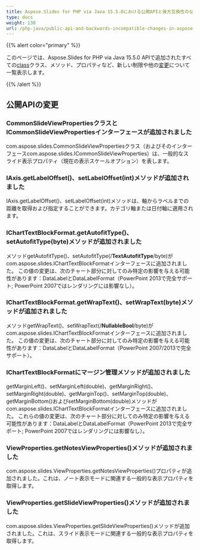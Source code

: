 ```yaml
---
title: Aspose.Slides for PHP via Java 15.5.0における公開APIと後方互換性のない変更
type: docs
weight: 130
url: /php-java/public-api-and-backwards-incompatible-changes-in-aspose-slides-for-java-15-5-0/
---
```


{{% alert color="primary" %}} 

このページでは、Aspose.Slides for PHP via Java 15.5.0 APIで追加されたすべての[class](/slides/php-java/public-api-and-backwards-incompatible-changes-in-aspose-slides-for-java-15-5-0/)クラス、メソッド、プロパティなど、新しい制限や他の[変更](/slides/php-java/public-api-and-backwards-incompatible-changes-in-aspose-slides-for-java-15-5-0/)について一覧表示します。

{{% /alert %}} 
## **公開APIの変更**
### **CommonSlideViewPropertiesクラスとICommonSlideViewPropertiesインターフェースが追加されました**
com.aspose.slides.CommonSlideViewPropertiesクラス（およびそのインターフェースcom.aspose.slides.ICommonSlideViewProperties）は、一般的なスライド表示プロパティ（現在の表示スケールオプション）を表します。
### **IAxis.getLabelOffset()、setLabelOffset(int)メソッドが追加されました**
IAxis.getLabelOffset()、setLabelOffset(int)メソッドは、軸からラベルまでの距離を取得および指定することができます。カテゴリ軸または日付軸に適用されます。
### **IChartTextBlockFormat.getAutofitType()、setAutofitType(byte)メソッドが追加されました**
メソッドgetAutofitType()、setAutofitType(/**TextAutofitType**/byte)がcom.aspose.slides.IChartTextBlockFormatインターフェースに追加されました。
この値の変更は、次のチャート部分に対してのみ特定の影響を与える可能性があります：DataLabelとDataLabelFormat（PowerPoint 2013で完全サポート; PowerPoint 2007ではレンダリングには影響なし）。
### **IChartTextBlockFormat.getWrapText()、setWrapText(byte)メソッドが追加されました**
メソッドgetWrapText()、setWrapText(/**NullableBool**/byte)がcom.aspose.slides.IChartTextBlockFormatインターフェースに追加されました。
この値の変更は、次のチャート部分に対してのみ特定の影響を与える可能性があります：DataLabelとDataLabelFormat（PowerPoint 2007/2013で完全サポート）。
### **IChartTextBlockFormatにマージン管理メソッドが追加されました**
getMarginLeft()、setMarginLeft(double)、getMarginRight()、setMarginRight(double)、getMarginTop()、setMarginTop(double)、getMarginBottom()およびsetMarginBottom(double)メソッドがcom.aspose.slides.IChartTextBlockFormatインターフェースに追加されました。
これらの値の変更は、次のチャート部分に対してのみ特定の影響を与える可能性があります：DataLabelとDataLabelFormat（PowerPoint 2013で完全サポート; PowerPoint 2007ではレンダリングには影響なし）。
### **ViewProperties.getNotesViewProperties()メソッドが追加されました**
com.aspose.slides.ViewProperties.getNotesViewProperties()プロパティが追加されました。これは、ノート表示モードに関連する一般的な表示プロパティを取得します。
### **ViewProperties.getSlideViewProperties()メソッドが追加されました**
com.aspose.slides.ViewProperties.getSlideViewProperties()メソッドが追加されました。これは、スライド表示モードに関連する一般的な表示プロパティを取得します。